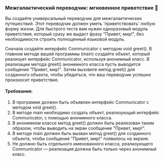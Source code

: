 
### Межгалактический переводчик: мгновенное приветствие 🚀

Вы создаёте универсальный переводчик для межгалактических путешествий. Этот переводчик должен уметь 'приветствовать' любую форму жизни. Для быстрого теста вам нужен одноразовый модуль приветствия, который сразу же выдаст фразу "Привет, мир!", без необходимости строить полноценный языковой модуль.

Сначала создайте интерфейс Communicator с методом void greet(). В главном методе вашей программы (main) создайте объект, который реализует интерфейс Communicator, используя анонимный класс. В реализации метода greet() анонимного класса пусть выводится сообщение "Привет, мир!". Затем вызовите метод greet() для созданного объекта, чтобы убедиться, что ваш переводчик успешно произносит приветствие.

#### Требования:
1. В программе должен быть объявлен интерфейс Communicator с методом void greet().
2. В методе main необходимо создать объект, реализующий интерфейс Communicator, с помощью анонимного класса.
3. В анонимном классе метод greet() должен быть реализован таким образом, чтобы выводить на экран сообщение "Привет, мир!".
4. В методе main должен быть вызван метод greet() для созданного объекта, чтобы сообщение "Привет, мир!" появилось на экране.
5. Не должно быть отдельного именованного класса, реализующего Communicator — реализация должна быть только через анонимный класс.